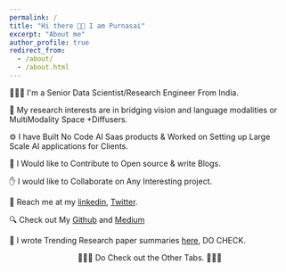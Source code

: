```yaml
---
permalink: /
title: "Hi there 👋🏼 I am Purnasai"
excerpt: "About me"
author_profile: true
redirect_from: 
  - /about/
  - /about.html
---
```


👨🏻‍💻 I'm a Senior Data Scientist/Research Engineer From India.

🔬 My research interests are in bridging vision and language modalities or MultiModality Space +Diffusers.

⚙️ I have Built No Code AI Saas products & Worked on Setting up Large Scale AI applications for Clients.

💪 I Would like to Contribute to Open source & write Blogs.

✋ I would like to Collaborate on Any Interesting project. 

👋 Reach me at my [linkedin](https://www.linkedin.com/in/purnasai-gudikandula/), [Twitter](https://twitter.com/gpurnasai).

🔍 Check out My [Github](https://github.com/purnasai)  and [Medium](https://medium.com/@purnasaigudikandula)

🔬 I wrote Trending Research paper summaries [here](https://purnasai.github.io/cv/), DO CHECK.

<p style="text-align: center;"> 🌻🌻🌻 Do Check out the Other Tabs. 🌻🌻🌻</p>
